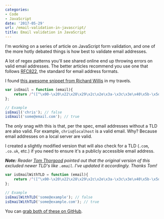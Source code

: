 ```yaml
---
categories:
- Code
- JavaScript
date: '2017-05-29'
url: /email-validation-in-javascript/
title: Email validation in JavaScript
---
```


I'm working on a series of article on JavaScript form validation, and one of the more hotly debated things is how best to validate email addresses.

A lot of regex patterns you'll see shared online end up throwing errors on valid email addresses. The better articles recommend you use one that follows [RFC822](https://www.cs.tut.fi/~jkorpela/rfc/822addr.html), the standard for email address formats.

I found [this awesome snippet from Richard Willis](https://gist.github.com/badsyntax/719800) in my travels.

```javascript
var isEmail = function (email){
	return /^([^\x00-\x20\x22\x28\x29\x2c\x2e\x3a-\x3c\x3e\x40\x5b-\x5d\x7f-\xff]+|\x22([^\x0d\x22\x5c\x80-\xff]|\x5c[\x00-\x7f])*\x22)(\x2e([^\x00-\x20\x22\x28\x29\x2c\x2e\x3a-\x3c\x3e\x40\x5b-\x5d\x7f-\xff]+|\x22([^\x0d\x22\x5c\x80-\xff]|\x5c[\x00-\x7f])*\x22))*\x40([^\x00-\x20\x22\x28\x29\x2c\x2e\x3a-\x3c\x3e\x40\x5b-\x5d\x7f-\xff]+|\x5b([^\x0d\x5b-\x5d\x80-\xff]|\x5c[\x00-\x7f])*\x5d)(\x2e([^\x00-\x20\x22\x28\x29\x2c\x2e\x3a-\x3c\x3e\x40\x5b-\x5d\x7f-\xff]+|\x5b([^\x0d\x5b-\x5d\x80-\xff]|\x5c[\x00-\x7f])*\x5d))*$/.test( email );
};

// Example
isEmail('chris'); // false
isEmail('some@email.com'); // true
```

The *only* snag with this is that, per the spec, email addresses without a TLD are also valid. For example, `chris@localhost` is a valid email. Why? Because email addresses on a local server are valid.

I created a slightly modified version that will also check for a TLD (`.com`, `.co.uk`, etc.) if you need to ensure it's a publicly accessible email address.

***Note:*** *Reader [Tom Thorgood](https://tomthorogood.co.uk/) pointed out that the original version of this excluded newer TLD's like `.email`. I've updated it accordingly. Thanks Tom!*

```javascript
var isEmailWithTLD = function (email){
	return /^([^\x00-\x20\x22\x28\x29\x2c\x2e\x3a-\x3c\x3e\x40\x5b-\x5d\x7f-\xff]+|\x22([^\x0d\x22\x5c\x80-\xff]|\x5c[\x00-\x7f])*\x22)(\x2e([^\x00-\x20\x22\x28\x29\x2c\x2e\x3a-\x3c\x3e\x40\x5b-\x5d\x7f-\xff]+|\x22([^\x0d\x22\x5c\x80-\xff]|\x5c[\x00-\x7f])*\x22))*\x40([^\x00-\x20\x22\x28\x29\x2c\x2e\x3a-\x3c\x3e\x40\x5b-\x5d\x7f-\xff]+|\x5b([^\x0d\x5b-\x5d\x80-\xff]|\x5c[\x00-\x7f])*\x5d)(\x2e([^\x00-\x20\x22\x28\x29\x2c\x2e\x3a-\x3c\x3e\x40\x5b-\x5d\x7f-\xff]+|\x5b([^\x0d\x5b-\x5d\x80-\xff]|\x5c[\x00-\x7f])*\x5d))*(\.\w{2,})+$/.test(email);
};

// Example
isEmailWithTLD('some@example'); // false
isEmailWithTLD('some@example.com'); // true
```

You can [grab both of these on GitHub](https://gist.github.com/cferdinandi/d04aad4ce064b8da3edf21e26f8944c4).